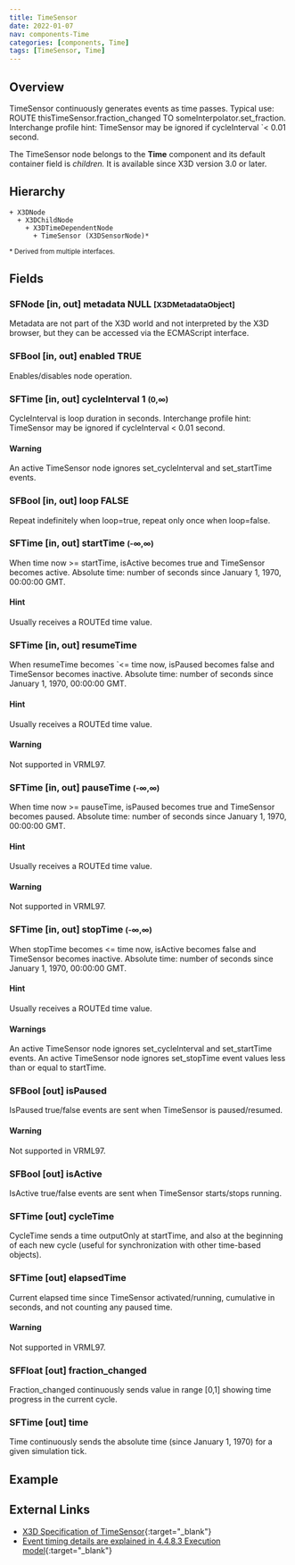 ```yaml
---
title: TimeSensor
date: 2022-01-07
nav: components-Time
categories: [components, Time]
tags: [TimeSensor, Time]
---
```

<style>
.post h3 {
  word-spacing: 0.2em;
}
</style>

## Overview

TimeSensor continuously generates events as time passes. Typical use: ROUTE thisTimeSensor.fraction_changed TO someInterpolator.set_fraction. Interchange profile hint: TimeSensor may be ignored if cycleInterval `< 0.01 second.

The TimeSensor node belongs to the **Time** component and its default container field is *children.* It is available since X3D version 3.0 or later.

## Hierarchy

```
+ X3DNode
  + X3DChildNode
    + X3DTimeDependentNode
      + TimeSensor (X3DSensorNode)*
```

<small>\* Derived from multiple interfaces.</small>

## Fields

### SFNode [in, out] **metadata** NULL <small>[X3DMetadataObject]</small>

Metadata are not part of the X3D world and not interpreted by the X3D browser, but they can be accessed via the ECMAScript interface.

### SFBool [in, out] **enabled** TRUE

Enables/disables node operation.

### SFTime [in, out] **cycleInterval** 1 <small>(0,∞)</small>

CycleInterval is loop duration in seconds. Interchange profile hint: TimeSensor may be ignored if cycleInterval \< 0.01 second.

#### Warning

An active TimeSensor node ignores set_cycleInterval and set_startTime events.

### SFBool [in, out] **loop** FALSE

Repeat indefinitely when loop=true, repeat only once when loop=false.

### SFTime [in, out] **startTime** <small>(-∞,∞)</small>

When time now >= startTime, isActive becomes true and TimeSensor becomes active. Absolute time: number of seconds since January 1, 1970, 00:00:00 GMT.

#### Hint

Usually receives a ROUTEd time value.

### SFTime [in, out] **resumeTime**

When resumeTime becomes `<= time now, isPaused becomes false and TimeSensor becomes inactive. Absolute time: number of seconds since January 1, 1970, 00:00:00 GMT.

#### Hint

Usually receives a ROUTEd time value.

#### Warning

Not supported in VRML97.

### SFTime [in, out] **pauseTime** <small>(-∞,∞)</small>

When time now >= pauseTime, isPaused becomes true and TimeSensor becomes paused. Absolute time: number of seconds since January 1, 1970, 00:00:00 GMT.

#### Hint

Usually receives a ROUTEd time value.

#### Warning

Not supported in VRML97.

### SFTime [in, out] **stopTime** <small>(-∞,∞)</small>

When stopTime becomes \<= time now, isActive becomes false and TimeSensor becomes inactive. Absolute time: number of seconds since January 1, 1970, 00:00:00 GMT.

#### Hint

Usually receives a ROUTEd time value.

#### Warnings

An active TimeSensor node ignores set_cycleInterval and set_startTime events. An active TimeSensor node ignores set_stopTime event values less than or equal to startTime.

### SFBool [out] **isPaused**

IsPaused true/false events are sent when TimeSensor is paused/resumed.

#### Warning

Not supported in VRML97.

### SFBool [out] **isActive**

IsActive true/false events are sent when TimeSensor starts/stops running.

### SFTime [out] **cycleTime**

CycleTime sends a time outputOnly at startTime, and also at the beginning of each new cycle (useful for synchronization with other time-based objects).

### SFTime [out] **elapsedTime**

Current elapsed time since TimeSensor activated/running, cumulative in seconds, and not counting any paused time.

#### Warning

Not supported in VRML97.

### SFFloat [out] **fraction_changed**

Fraction_changed continuously sends value in range [0,1] showing time progress in the current cycle.

### SFTime [out] **time**

Time continuously sends the absolute time (since January 1, 1970) for a given simulation tick.

## Example

<x3d-canvas src="https://create3000.github.io/media/examples/Time/TimeSensor/TimeSensor.x3d"></x3d-canvas>

## External Links

- [X3D Specification of TimeSensor](https://www.web3d.org/documents/specifications/19775-1/V4.0/Part01/components/time.html#TimeSensor){:target="_blank"}
- [Event timing details are explained in 4.4.8.3 Execution model](https://www.web3d.org/files/specifications/19775-1/V3.3/Part01/concepts.html#ExecutionModel){:target="_blank"}
